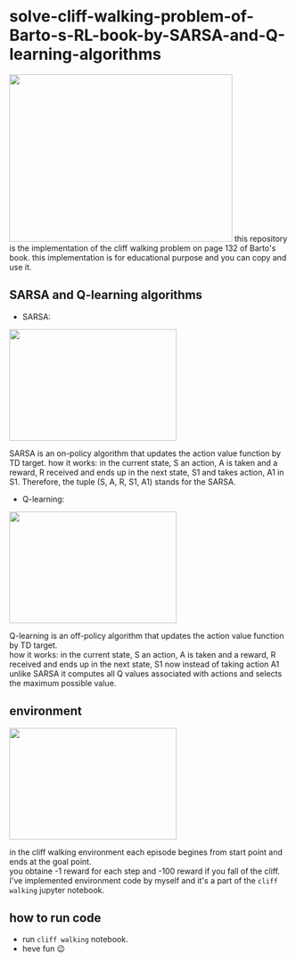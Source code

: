 # solve-cliff-walking-problem-of-Barto-s-RL-book-by-SARSA-and-Q-learning-algorithms
<img src='https://user-images.githubusercontent.com/74808396/185781603-c5aaf9e5-c906-4794-be73-b480bc0a482b.png' width='400' height='300'>
this repository is the implementation of the cliff walking problem on page 132 of Barto's book. this implementation is for educational purpose and you can copy and use it.

## SARSA and Q-learning algorithms
- SARSA:
<img src="https://user-images.githubusercontent.com/74808396/185782209-93ada0a5-4f68-4e5a-88e8-c7d823410834.png" width="300" height="200">

SARSA is an on-policy algorithm that updates the action value function by TD target.
how it works: in the current state, S an action, A is taken and a reward, R received and ends up in the next state, S1 and takes action, A1 in S1. Therefore, the tuple (S, A, R, S1, A1) stands for the SARSA.

- Q-learning:

<image src='https://user-images.githubusercontent.com/74808396/185782596-a70db5a4-b441-43b0-b0e0-399b6b3d04dc.png' width='300' height='200'>

Q-learning is an off-policy algorithm that updates the action value function by TD target.<br />
how it works:
in the current state, S an action, A is taken and a reward, R received and ends up in the next state, S1 now instead of taking action A1 unlike SARSA it computes all Q values associated with actions and selects the maximum possible value.

## environment

<img src="https://user-images.githubusercontent.com/74808396/185781308-a8a52703-08c3-485b-8ecd-8dba3821c63d.png" width="300" height="200">

in the cliff walking environment each episode begines from start point and ends at the goal point.<br />
you obtaine -1 reward for each step and -100 reward if you fall of the cliff. I've implemented environment code by myself and it's a part of the `cliff walking` jupyter notebook.

## how to run code
- run `cliff walking` notebook.
- heve fun :wink:
